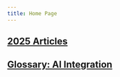 ```yaml
---
title: Home Page
---
```


## [2025 Articles](/2025.html)
## [Glossary: AI Integration](Glossary-AI-Integration.html)
